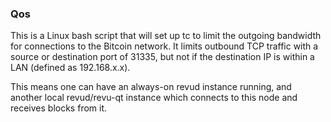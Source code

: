 ### Qos ###

This is a Linux bash script that will set up tc to limit the outgoing bandwidth for connections to the Bitcoin network. It limits outbound TCP traffic with a source or destination port of 31335, but not if the destination IP is within a LAN (defined as 192.168.x.x).

This means one can have an always-on revud instance running, and another local revud/revu-qt instance which connects to this node and receives blocks from it.
